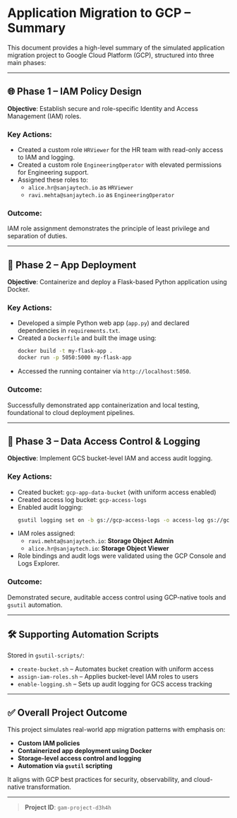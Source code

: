 # Application Migration to GCP – Summary

This document provides a high-level summary of the simulated application migration project to Google Cloud Platform (GCP), structured into three main phases:

---

## 🌐 Phase 1 – IAM Policy Design

**Objective**: Establish secure and role-specific Identity and Access Management (IAM) roles.

### Key Actions:
- Created a custom role `HRViewer` for the HR team with read-only access to IAM and logging.
- Created a custom role `EngineeringOperator` with elevated permissions for Engineering support.
- Assigned these roles to:
  - `alice.hr@sanjaytech.io` as `HRViewer`
  - `ravi.mehta@sanjaytech.io` as `EngineeringOperator`

### Outcome:
IAM role assignment demonstrates the principle of least privilege and separation of duties.

---

## 🚀 Phase 2 – App Deployment

**Objective**: Containerize and deploy a Flask-based Python application using Docker.

### Key Actions:
- Developed a simple Python web app (`app.py`) and declared dependencies in `requirements.txt`.
- Created a `Dockerfile` and built the image using:
  ```bash
  docker build -t my-flask-app .
  docker run -p 5050:5000 my-flask-app
  ```
- Accessed the running container via `http://localhost:5050`.

### Outcome:
Successfully demonstrated app containerization and local testing, foundational to cloud deployment pipelines.

---

## 🔐 Phase 3 – Data Access Control & Logging

**Objective**: Implement GCS bucket-level IAM and access audit logging.

### Key Actions:
- Created bucket: `gcp-app-data-bucket` (with uniform access enabled)
- Created access log bucket: `gcp-access-logs`
- Enabled audit logging:
  ```bash
  gsutil logging set on -b gs://gcp-access-logs -o access-log gs://gcp-app-data-bucket
  ```
- IAM roles assigned:
  - `ravi.mehta@sanjaytech.io`: **Storage Object Admin**
  - `alice.hr@sanjaytech.io`: **Storage Object Viewer**
- Role bindings and audit logs were validated using the GCP Console and Logs Explorer.

### Outcome:
Demonstrated secure, auditable access control using GCP-native tools and `gsutil` automation.

---

## 🛠️ Supporting Automation Scripts

Stored in `gsutil-scripts/`:
- `create-bucket.sh` – Automates bucket creation with uniform access
- `assign-iam-roles.sh` – Applies bucket-level IAM roles to users
- `enable-logging.sh` – Sets up audit logging for GCS access tracking

---

## ✅ Overall Project Outcome

This project simulates real-world app migration patterns with emphasis on:

- **Custom IAM policies**
- **Containerized app deployment using Docker**
- **Storage-level access control and logging**
- **Automation via `gsutil` scripting**

It aligns with GCP best practices for security, observability, and cloud-native transformation.

---

> **Project ID**: `gam-project-d3h4h`
